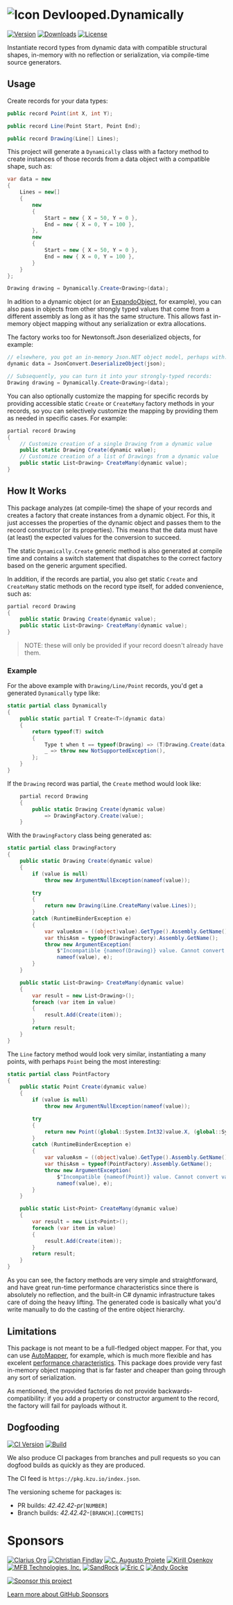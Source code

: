 ![Icon](https://github.com/devlooped/Dynamically/raw/main/assets/img/32.png) Devlooped.Dynamically
================

[![Version](https://img.shields.io/nuget/vpre/Devlooped.Dynamically.svg?color=royalblue)](https://www.nuget.org/packages/Devlooped.Dynamically)
[![Downloads](https://img.shields.io/nuget/dt/Devlooped.Dynamically.svg?color=green)](https://www.nuget.org/packages/Devlooped.Dynamically)
[![License](https://img.shields.io/github/license/devlooped/Dynamically.svg?color=blue)](https://github.com/devlooped/Dynamically/blob/main/license.txt)

<!-- #main -->
Instantiate record types from dynamic data with compatible structural shapes, 
in-memory with no reflection or serialization, via compile-time source generators.

## Usage

Create records for your data types:

```csharp
public record Point(int X, int Y);

public record Line(Point Start, Point End);

public record Drawing(Line[] Lines);
```

This project will generate a `Dynamically` class with a factory method to create instances 
of those records from a data object with a compatible shape, such as:

```csharp
var data = new
{
    Lines = new[]
    {
        new
        {
            Start = new { X = 50, Y = 0 },
            End = new { X = 0, Y = 100 },
        },
        new
        {
            Start = new { X = 50, Y = 0 },
            End = new { X = 0, Y = 100 },
        }
    }
};

Drawing drawing = Dynamically.Create<Drawing>(data);
```

In adition to a dynamic object (or an [ExpandoObject](https://learn.microsoft.com/en-us/dotnet/api/system.dynamic.expandoobject?view=net-7.0), 
for example), you can also pass in objects from other strongly typed values that come 
from a different assembly as long as it has the same structure. This allows fast 
in-memory object mapping without any serialization or extra allocations.

The factory works too for Newtonsoft.Json deserialized objects, for example:

```csharp
// elsewhere, you got an in-memory Json.NET object model, perhaps with:
dynamic data = JsonConvert.DeserializeObject(json);

// Subsequently, you can turn it into your strongly-typed records:
Drawing drawing = Dynamically.Create<Drawing>(data);
```

You can also optionally customize the mapping for specific records by providing accessible 
static `Create` or `CreateMany` factory methods in your records, so you can 
selectively customize the mapping by providing them as needed in specific cases. 
For example:

```csharp
partial record Drawing
{
    // Customize creation of a single Drawing from a dynamic value
    public static Drawing Create(dynamic value);
    // Customize creation of a list of Drawings from a dynamic value
    public static List<Drawing> CreateMany(dynamic value);
}
```


## How It Works

This package analyzes (at compile-time) the shape of your records and creates a 
factory that create instances from a dynamic object. For this, it just accesses 
the properties of the dynamic object and passes them to the record constructor 
(or its properties). This means that the data must have (at least) the expected 
values for the conversion to succeed. 

The static `Dynamically.Create` generic method is also generated at compile time 
and contains a switch statement that dispatches to the correct factory based on 
the generic argument specified. 

In addition, if the records are partial, you also get static `Create` and 
`CreateMany` static methods on the record type itself, for added convenience, 
such as:

```csharp
partial record Drawing
{
    public static Drawing Create(dynamic value);
    public static List<Drawing> CreateMany(dynamic value);
}
```

> NOTE: these will only be provided if your record doesn't already have them.

### Example

For the above example with `Drawing/Line/Point` records, you'd get a generated 
`Dynamically` type like:

```csharp
static partial class Dynamically
{
    public static partial T Create<T>(dynamic data)
    {
        return typeof(T) switch
        {
            Type t when t == typeof(Drawing) => (T)Drawing.Create(data),
            _ => throw new NotSupportedException(),
        };
    }
}
```

If the `Drawing` record was partial, the `Create` method would look like:

```csharp
    partial record Drawing
    {
        public static Drawing Create(dynamic value)
            => DrawingFactory.Create(value);
    }
```

With the `DrawingFactory` class being generated as:

```csharp
static partial class DrawingFactory
{
    public static Drawing Create(dynamic value)
    {
        if (value is null)
            throw new ArgumentNullException(nameof(value));

        try
        {
            return new Drawing(Line.CreateMany(value.Lines));
        }
        catch (RuntimeBinderException e)
        {
            var valueAsm = ((object)value).GetType().Assembly.GetName();
            var thisAsm = typeof(DrawingFactory).Assembly.GetName();
            throw new ArgumentException(
                $"Incompatible {nameof(Drawing)} value. Cannot convert value from '{valueAsm.Name}, Version={valueAsm.Version}' to '{thisAsm.Name}, Version={thisAsm.Version}'.",
                nameof(value), e);
        }
    }

    public static List<Drawing> CreateMany(dynamic value)
    {
        var result = new List<Drawing>();
        foreach (var item in value)
        {
            result.Add(Create(item));
        }
        return result;
    }
}
```

The `Line` factory method would look very similar, instantiating a many points, 
with perhaps `Point` being the most interesting:

```csharp
static partial class PointFactory
{
    public static Point Create(dynamic value)
    {
        if (value is null)
            throw new ArgumentNullException(nameof(value));

        try
        {
            return new Point((global::System.Int32)value.X, (global::System.Int32)value.Y);
        }
        catch (RuntimeBinderException e)
        {
            var valueAsm = ((object)value).GetType().Assembly.GetName();
            var thisAsm = typeof(PointFactory).Assembly.GetName();
            throw new ArgumentException(
                $"Incompatible {nameof(Point)} value. Cannot convert value from '{valueAsm.Name}, Version={valueAsm.Version}' to '{thisAsm.Name}, Version={thisAsm.Version}'.",
                nameof(value), e);
        }
    }

    public static List<Point> CreateMany(dynamic value)
    {
        var result = new List<Point>();
        foreach (var item in value)
        {
            result.Add(Create(item));
        }
        return result;
    }
}
```

As you can see, the factory methods are very simple and straightforward, and have 
great run-time performance characteristics since there is absolutely no reflection, 
and the built-in C# dynamic infrastructure takes care of doing the heavy lifting. 
The generated code is basically what you'd write manually to do the casting of the 
entire object hierarchy.

## Limitations

This package is not meant to be a full-fledged object mapper. For that, you can 
use [AutoMapper](https://automapper.org/), for example, which is much more flexible 
and has excelent [performance characteristics](https://github.com/kzu/MappingBenchmark).
This package does provide very fast in-memory object mapping that is far faster and 
cheaper than going through any sort of serialization. 

As mentioned, the provided factories do not provide backwards-compatibility: if 
you add a property or constructor argument to the record, the factory will fail 
for payloads without it.



<!-- #main -->

<!-- #ci -->
## Dogfooding

[![CI Version](https://img.shields.io/endpoint?url=https://shields.kzu.io/vpre/Devlooped.Dynamically/main&label=nuget.ci&color=brightgreen)](https://pkg.kzu.io/index.json)
[![Build](https://github.com/devlooped/Dynamically/workflows/build/badge.svg?branch=main)](https://github.com/devlooped/Dynamically/actions)

We also produce CI packages from branches and pull requests so you can dogfood builds as quickly as they are produced. 

The CI feed is `https://pkg.kzu.io/index.json`. 

The versioning scheme for packages is:

- PR builds: *42.42.42-pr*`[NUMBER]`
- Branch builds: *42.42.42-*`[BRANCH]`.`[COMMITS]`

<!-- #sponsors -->
<!-- include https://github.com/devlooped/sponsors/raw/main/footer.md -->
# Sponsors 

<!-- sponsors.md -->
[![Clarius Org](https://raw.githubusercontent.com/devlooped/sponsors/main/.github/avatars/clarius.png "Clarius Org")](https://github.com/clarius)
[![Christian Findlay](https://raw.githubusercontent.com/devlooped/sponsors/main/.github/avatars/MelbourneDeveloper.png "Christian Findlay")](https://github.com/MelbourneDeveloper)
[![C. Augusto Proiete](https://raw.githubusercontent.com/devlooped/sponsors/main/.github/avatars/augustoproiete.png "C. Augusto Proiete")](https://github.com/augustoproiete)
[![Kirill Osenkov](https://raw.githubusercontent.com/devlooped/sponsors/main/.github/avatars/KirillOsenkov.png "Kirill Osenkov")](https://github.com/KirillOsenkov)
[![MFB Technologies, Inc.](https://raw.githubusercontent.com/devlooped/sponsors/main/.github/avatars/MFB-Technologies-Inc.png "MFB Technologies, Inc.")](https://github.com/MFB-Technologies-Inc)
[![SandRock](https://raw.githubusercontent.com/devlooped/sponsors/main/.github/avatars/sandrock.png "SandRock")](https://github.com/sandrock)
[![Eric C](https://raw.githubusercontent.com/devlooped/sponsors/main/.github/avatars/eeseewy.png "Eric C")](https://github.com/eeseewy)
[![Andy Gocke](https://raw.githubusercontent.com/devlooped/sponsors/main/.github/avatars/agocke.png "Andy Gocke")](https://github.com/agocke)


<!-- sponsors.md -->

[![Sponsor this project](https://raw.githubusercontent.com/devlooped/sponsors/main/sponsor.png "Sponsor this project")](https://github.com/sponsors/devlooped)
&nbsp;

[Learn more about GitHub Sponsors](https://github.com/sponsors)

<!-- https://github.com/devlooped/sponsors/raw/main/footer.md -->
